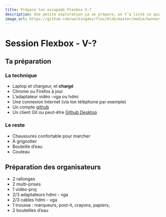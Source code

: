 ```yaml
---
title: Prépare ton escapade Flexbox V-?
description: Une petite exploration ça se prépare, on t’a listé ce qui nous paraissait indispensable (ou pas).
image_url: https://github.com/walkingdev/flex/blob/master/media/banner-flex.jpg?raw=true
---
```


# Session Flexbox - V-?

## Ta préparation

### La technique
- Laptop et chargeur, et **chargé**
- Chrome ou Firefox à jour
- L’adaptateur vidéo -vga ou hdmi
- Une connexion Internet (via ton téléphone par exemple)
- Un compte [github](https://github.com/join?source=header-home)
- Un client Git ou peut-être [Github Desktop](https://desktop.github.com)


### Le reste
- Chaussures confortable pour marcher
- À grignotter
- Bouteille d’eau
- Couteau

## Préparation des organisateurs

* 2 rallonges
* 2 multi-prises
* 1 vidéo-proj
* 2/3 adaptateurs hdmi - vga
* 2/3 cables hdmi - vga
* 1 trousse : marqueurs, post-it, crayons, papiers,
* 2 bouteilles d’eau
